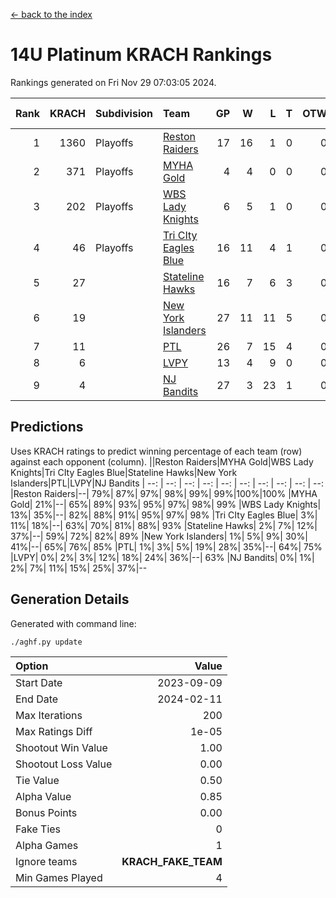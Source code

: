 [<- back to the index](readme.md)
# 14U Platinum KRACH Rankings
Rankings generated on Fri Nov 29 07:03:05 2024.

Rank|KRACH|Subdivision|Team|GP|W|L|T|OTW|OTL|SoS|Exp Wins|Win Diff
---:|---:|:---|:---|---:|---:|---:|---:|---:|---:|---:|---:|---:
1|1360|Playoffs|[Reston Raiders](https://gamesheetstats.com/seasons/3663/teams/140829/schedule)|17|16|1|0|0|0|451|16.8|-0.0
2|371|Playoffs|[MYHA Gold](https://gamesheetstats.com/seasons/3663/teams/140824/schedule)|4|4|0|0|0|0|12|4.9|0.0
3|202|Playoffs|[WBS Lady Knights](https://gamesheetstats.com/seasons/3663/teams/140825/schedule)|6|5|1|0|0|0|203|5.8|-0.0
4|46|Playoffs|[Tri CIty Eagles Blue](https://gamesheetstats.com/seasons/3663/teams/140831/schedule)|16|11|4|1|0|0|107|12.4|0.0
5|27||[Stateline Hawks](https://gamesheetstats.com/seasons/3663/teams/140830/schedule)|16|7|6|3|0|0|272|9.4|0.0
6|19||[New York Islanders](https://gamesheetstats.com/seasons/3663/teams/140832/schedule)|27|11|11|5|0|0|185|14.4|0.0
7|11||[PTL](https://gamesheetstats.com/seasons/3663/teams/140827/schedule)|26|7|15|4|0|0|227|9.9|0.0
8|6||[LVPY](https://gamesheetstats.com/seasons/3663/teams/140820/schedule)|13|4|9|0|0|0|111|4.9|0.0
9|4||[NJ Bandits](https://gamesheetstats.com/seasons/3663/teams/140828/schedule)|27|3|23|1|0|0|201|4.4|0.0

## Predictions
Uses KRACH ratings to predict winning percentage of each team (row) against each opponent (column).
||Reston Raiders|MYHA Gold|WBS Lady Knights|Tri CIty Eagles Blue|Stateline Hawks|New York Islanders|PTL|LVPY|NJ Bandits
| --: | --: | --: | --: | --: | --: | --: | --: | --: | --: 
|Reston Raiders|--| 79%| 87%| 97%| 98%| 99%| 99%|100%|100%
|MYHA Gold| 21%|--| 65%| 89%| 93%| 95%| 97%| 98%| 99%
|WBS Lady Knights| 13%| 35%|--| 82%| 88%| 91%| 95%| 97%| 98%
|Tri CIty Eagles Blue|  3%| 11%| 18%|--| 63%| 70%| 81%| 88%| 93%
|Stateline Hawks|  2%|  7%| 12%| 37%|--| 59%| 72%| 82%| 89%
|New York Islanders|  1%|  5%|  9%| 30%| 41%|--| 65%| 76%| 85%
|PTL|  1%|  3%|  5%| 19%| 28%| 35%|--| 64%| 75%
|LVPY|  0%|  2%|  3%| 12%| 18%| 24%| 36%|--| 63%
|NJ Bandits|  0%|  1%|  2%|  7%| 11%| 15%| 25%| 37%|--

## Generation Details

Generated with command line:
```
./aghf.py update
```

| Option | Value |
| :----- | ----: |
| Start Date | 2023-09-09 |
| End Date | 2024-02-11 |
| Max Iterations | 200 |
| Max Ratings Diff | 1e-05 |
| Shootout Win Value | 1.00 |
| Shootout Loss Value | 0.00 |
| Tie Value | 0.50 |
| Alpha Value | 0.85 |
| Bonus Points | 0.00 |
| Fake Ties | 0 |
| Alpha Games | 1 |
| Ignore teams | __KRACH_FAKE_TEAM__ |
| Min Games Played | 4 |

